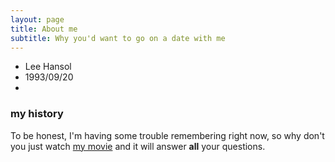 ```yaml
---
layout: page
title: About me
subtitle: Why you'd want to go on a date with me
---
```


- Lee Hansol
- 1993/09/20
- 

### my history

To be honest, I'm having some trouble remembering right now, so why don't you just watch [my movie](http://en.wikipedia.org/wiki/The_Princess_Bride_%28film%29) and it will answer **all** your questions.
